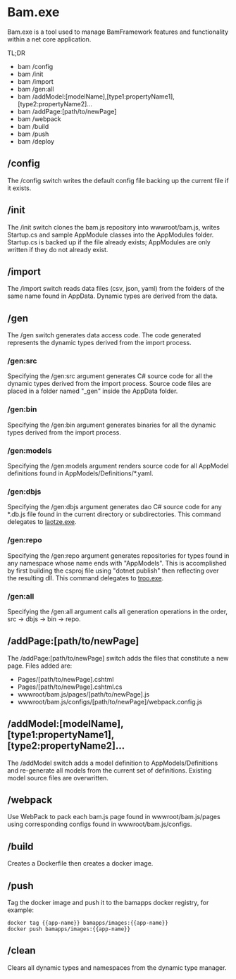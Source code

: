 ﻿# Bam.exe

Bam.exe is a tool used to manage BamFramework features and functionality within a net core application.

TL;DR

- bam /config
- bam /init
- bam /import
- bam /gen:all
- bam /addModel:[modelName],[type1:propertyName1],[type2:propertyName2]...
- bam /addPage:[path/to/newPage]
- bam /webpack
- bam /build
- bam /push
- bam /deploy

## /config
The /config switch writes the default config file backing up the current file if it exists.

## /init
The /init switch clones the bam.js repository into wwwroot/bam.js, writes Startup.cs and sample AppModule classes into the AppModules folder. Startup.cs is backed up if the file already exists; AppModules are only written if they do not already exist.

## /import
The /import switch reads data files (csv, json, yaml) from the folders of the same name found in AppData.  Dynamic types are derived from the data.

## /gen
The /gen switch generates data access code.  The code generated represents the dynamic types derived from the import process.  

### /gen:src
Specifying the /gen:src argument generates C# source code for all the dynamic types derived from the import process.  Source code files are placed in a folder named "_gen" inside the AppData folder.

### /gen:bin
Specifying the /gen:bin argument generates binaries for all the dynamic types derived from the import process.

### /gen:models
Specifying the /gen:models argument renders source code for all AppModel definitions found in AppModels/Definitions/*.yaml.

### /gen:dbjs
Specifying the /gen:dbjs argument generates dao C# source code for any *.db.js file found in the current directory or subdirectories.  This command delegates to [laotze.exe](../laotze).

### /gen:repo
Specifying the /gen:repo argument generates repositories for types found in any namespace whose name ends with "AppModels".  This is accomplished by first building the csproj file using "dotnet publish" then reflecting over the resulting dll.  This command delegates to [troo.exe](../troo).

### /gen:all
Specifying the /gen:all argument calls all generation operations in the order, src -> dbjs -> bin -> repo.

## /addPage:[path/to/newPage]
The /addPage:[path/to/newPage] switch adds the files that constitute a new page.  Files added are:

- Pages/[path/to/newPage].cshtml
- Pages/[path/to/newPage].cshtml.cs
- wwwroot/bam.js/pages/[path/to/newPage].js
- wwwroot/bam.js/configs/[path/to/newPage]/webpack.config.js

## /addModel:[modelName],[type1:propertyName1],[type2:propertyName2]...
The /addModel switch adds a model definition to AppModels/Definitions and re-generate all models from the current set of definitions.  Existing model source files are overwritten.

## /webpack
Use WebPack to pack each bam.js page found in wwwroot/bam.js/pages using corresponding configs found in wwwroot/bam.js/configs.

## /build
Creates a Dockerfile then creates a docker image.

## /push
Tag the docker image and push it to the bamapps docker registry, for example: 

```
docker tag {{app-name}} bamapps/images:{{app-name}}
docker push bamapps/images:{{app-name}}
```

## /clean
Clears all dynamic types and namespaces from the dynamic type manager.